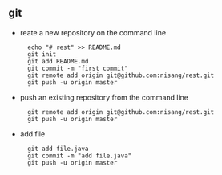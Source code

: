 ## git

* reate a new repository on the command line
	
    	echo "# rest" >> README.md
		git init
		git add README.md
		git commit -m "first commit"
		git remote add origin git@github.com:nisang/rest.git
		git push -u origin master
	
* push an existing repository from the command line

		git remote add origin git@github.com:nisang/rest.git
		git push -u origin master

* add file

		git add file.java
		git commit -m "add file.java"
		git push -u origin master